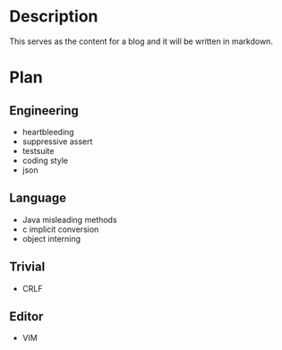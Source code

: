 # Description

This serves as the content for a blog and it will be written in markdown.

# Plan

## Engineering

- heartbleeding
- suppressive assert
- testsuite
- coding style
- json

## Language

- Java misleading methods
- c implicit conversion
- object interning

## Trivial

- CRLF

## Editor

- VIM
